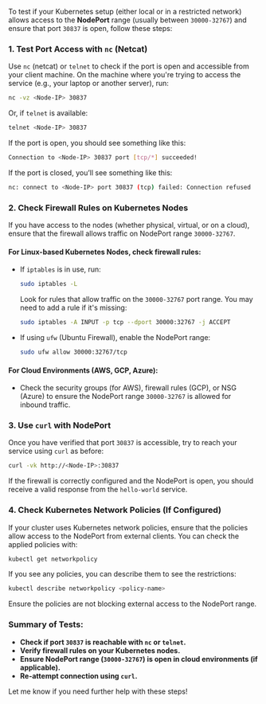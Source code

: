 To test if your Kubernetes setup (either local or in a restricted network) allows access to the **NodePort** range (usually between `30000-32767`) and ensure that port `30837` is open, follow these steps:

### 1. **Test Port Access with `nc` (Netcat)**

Use `nc` (netcat) or `telnet` to check if the port is open and accessible from your client machine. On the machine where you're trying to access the service (e.g., your laptop or another server), run:

```bash
nc -vz <Node-IP> 30837
```

Or, if `telnet` is available:

```bash
telnet <Node-IP> 30837
```

If the port is open, you should see something like this:

```bash
Connection to <Node-IP> 30837 port [tcp/*] succeeded!
```

If the port is closed, you’ll see something like this:

```bash
nc: connect to <Node-IP> port 30837 (tcp) failed: Connection refused
```

### 2. **Check Firewall Rules on Kubernetes Nodes**

If you have access to the nodes (whether physical, virtual, or on a cloud), ensure that the firewall allows traffic on NodePort range `30000-32767`.

#### For **Linux-based Kubernetes Nodes**, check firewall rules:
   - If `iptables` is in use, run:
     ```bash
     sudo iptables -L
     ```
     Look for rules that allow traffic on the `30000-32767` port range. You may need to add a rule if it's missing:
     ```bash
     sudo iptables -A INPUT -p tcp --dport 30000:32767 -j ACCEPT
     ```
     
   - If using `ufw` (Ubuntu Firewall), enable the NodePort range:
     ```bash
     sudo ufw allow 30000:32767/tcp
     ```

#### For **Cloud Environments** (AWS, GCP, Azure):
   - Check the security groups (for AWS), firewall rules (GCP), or NSG (Azure) to ensure the NodePort range `30000-32767` is allowed for inbound traffic.

### 3. **Use `curl` with NodePort**

Once you have verified that port `30837` is accessible, try to reach your service using `curl` as before:

```bash
curl -vk http://<Node-IP>:30837
```

If the firewall is correctly configured and the NodePort is open, you should receive a valid response from the `hello-world` service.

### 4. **Check Kubernetes Network Policies (If Configured)**

If your cluster uses Kubernetes network policies, ensure that the policies allow access to the NodePort from external clients. You can check the applied policies with:

```bash
kubectl get networkpolicy
```

If you see any policies, you can describe them to see the restrictions:
```bash
kubectl describe networkpolicy <policy-name>
```

Ensure the policies are not blocking external access to the NodePort range.

### Summary of Tests:
- **Check if port `30837` is reachable with `nc` or `telnet`.**
- **Verify firewall rules on your Kubernetes nodes.**
- **Ensure NodePort range (`30000-32767`) is open in cloud environments (if applicable).**
- **Re-attempt connection using `curl`.**

Let me know if you need further help with these steps!
